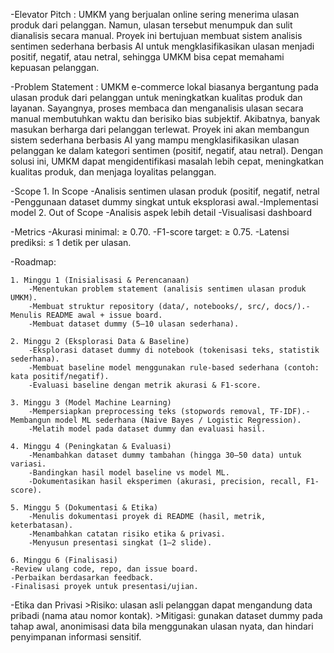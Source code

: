 -Elevator Pitch : 
    UMKM yang berjualan online sering menerima ulasan produk dari pelanggan. Namun, ulasan tersebut menumpuk dan sulit dianalisis secara manual. Proyek ini bertujuan membuat sistem analisis sentimen sederhana berbasis AI untuk mengklasifikasikan ulasan menjadi positif, negatif, atau netral, sehingga UMKM bisa cepat memahami kepuasan pelanggan.

-Problem Statement :
    UMKM e-commerce lokal biasanya bergantung pada ulasan produk dari pelanggan untuk meningkatkan kualitas produk dan layanan. Sayangnya, proses membaca dan menganalisis ulasan secara manual membutuhkan waktu dan berisiko bias subjektif. Akibatnya, banyak masukan berharga dari pelanggan terlewat. Proyek ini akan membangun sistem sederhana berbasis AI yang mampu mengklasifikasikan ulasan pelanggan ke dalam kategori sentimen (positif, negatif, atau netral). Dengan solusi ini, UMKM dapat mengidentifikasi masalah lebih cepat, meningkatkan kualitas produk, dan menjaga loyalitas pelanggan.

-Scope
    1. In Scope
        -Analisis sentimen ulasan produk (positif, negatif, netral -Penggunaan dataset dummy singkat untuk eksplorasi awal.-Implementasi model
    2. Out of Scope
        -Analisis aspek lebih detail
        -Visualisasi dashboard

-Metrics
    -Akurasi minimal: ≥ 0.70.
    -F1-score target: ≥ 0.75.
    -Latensi prediksi: ≤ 1 detik per ulasan.

-Roadmap:

    1. Minggu 1 (Inisialisasi & Perencanaan)
        -Menentukan problem statement (analisis sentimen ulasan produk UMKM).
        -Membuat struktur repository (data/, notebooks/, src/, docs/).-Menulis README awal + issue board.
        -Membuat dataset dummy (5–10 ulasan sederhana).

    2. Minggu 2 (Eksplorasi Data & Baseline)
        -Eksplorasi dataset dummy di notebook (tokenisasi teks, statistik sederhana).
        -Membuat baseline model menggunakan rule-based sederhana (contoh: kata positif/negatif).
        -Evaluasi baseline dengan metrik akurasi & F1-score.

    3. Minggu 3 (Model Machine Learning)
        -Mempersiapkan preprocessing teks (stopwords removal, TF-IDF).-Membangun model ML sederhana (Naive Bayes / Logistic Regression).
        -Melatih model pada dataset dummy dan evaluasi hasil.

    4. Minggu 4 (Peningkatan & Evaluasi)
        -Menambahkan dataset dummy tambahan (hingga 30–50 data) untuk variasi.
        -Bandingkan hasil model baseline vs model ML.
        -Dokumentasikan hasil eksperimen (akurasi, precision, recall, F1-score).

    5. Minggu 5 (Dokumentasi & Etika)
        -Menulis dokumentasi proyek di README (hasil, metrik, keterbatasan).
        -Menambahkan catatan risiko etika & privasi.
        -Menyusun presentasi singkat (1–2 slide).

    6. Minggu 6 (Finalisasi)
    -Review ulang code, repo, dan issue board.
    -Perbaikan berdasarkan feedback.
    -Finalisasi proyek untuk presentasi/ujian.

-Etika dan Privasi
    >Risiko: ulasan asli pelanggan dapat mengandung data pribadi (nama atau nomor kontak).
    >Mitigasi: gunakan dataset dummy pada tahap awal, anonimisasi data bila menggunakan ulasan nyata, dan hindari penyimpanan informasi sensitif.